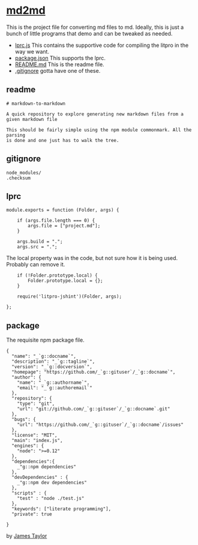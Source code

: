 # [md2md](# "version: 0.1.0; modifying md files")

This is the project file for converting md files to md. Ideally, this is just
a bunch of little programs that demo and can be tweaked as needed. 

* [lprc.js](#lprc "save:") This contains the supportive code for compiling the
  litpro in the way we want.
* [package.json](#package "save:") This supports the lprc.
* [README.md](#readme "save:") This is the readme file. 
* [.gitignore](#gitignore "save:") gotta have one of these. 

## readme

    # markdown-to-markdown

    A quick repository to explore generating new markdown files from a given markdown file

    This should be fairly simple using the npm module commonmark. All the parsing
    is done and one just has to walk the tree. 


## gitignore

    node_modules/
    .checksum
    

## lprc

    module.exports = function (Folder, args) {

        if (args.file.length === 0) {
            args.file = ["project.md"];
        }

        args.build = ".";
        args.src = ".";

The local property was in the code, but not sure how it is being used.
Probably can remove it. 

        if (!Folder.prototype.local) {
            Folder.prototype.local = {};
        }

        require('litpro-jshint')(Folder, args);
        
    };    

## package

The requisite npm package file. 

    {
      "name": "_`g::docname`",
      "description": "_`g::tagline`",
      "version": "_`g::docversion`",
      "homepage": "https://github.com/_`g::gituser`/_`g::docname`",
      "author": {
        "name": "_`g::authorname`",
        "email": "_`g::authoremail`"
      },
      "repository": {
        "type": "git",
        "url": "git://github.com/_`g::gituser`/_`g::docname`.git"
      },
      "bugs": {
        "url": "https://github.com/_`g::gituser`/_`g::docname`/issues"
      },
      "license": "MIT",
      "main": "index.js",
      "engines": {
        "node": ">=0.12"
      },
      "dependencies":{
        _"g::npm dependencies"
      },
      "devDependencies" : {
        _"g::npm dev dependencies"
      },
      "scripts" : { 
        "test" : "node ./test.js"
      },
      "keywords": ["literate programming"],
      "private": true

    }


by [James Taylor](https://github.com/jostylr "npminfo: jostylr@gmail.com ; 
    deps: commonmark 0.25.1;
    dev: litpro 0.12.1,litpro-jshint 0.2.1")
